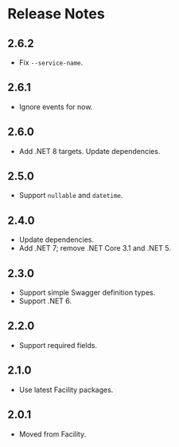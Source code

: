 # Release Notes

## 2.6.2

* Fix `--service-name`.

## 2.6.1

* Ignore events for now.

## 2.6.0

* Add .NET 8 targets. Update dependencies.

## 2.5.0

* Support `nullable` and `datetime`.

## 2.4.0

* Update dependencies.
* Add .NET 7; remove .NET Core 3.1 and .NET 5.

## 2.3.0

* Support simple Swagger definition types.
* Support .NET 6.

## 2.2.0

* Support required fields.

## 2.1.0

* Use latest Facility packages.

## 2.0.1

* Moved from Facility.
